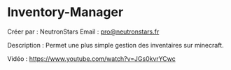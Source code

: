 # Inventory-Manager

Créer par   : NeutronStars
Email       : pro@neutronstars.fr

Description : Permet une plus simple gestion des inventaires sur minecraft.

Vidéo       : https://www.youtube.com/watch?v=JGs0kvrYCwc
